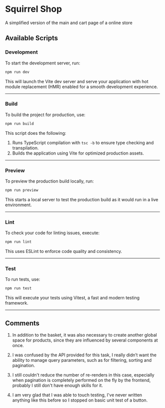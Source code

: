 # Squirrel Shop

A simplified version of the main and cart page of a online store

## Available Scripts

### Development

To start the development server, run:

```bash
npm run dev
```

This will launch the Vite dev server and serve your application with hot module replacement (HMR) enabled for a smooth development experience.

---

### Build

To build the project for production, use:

```bash
npm run build
```

This script does the following:

1. Runs TypeScript compilation with `tsc -b` to ensure type checking and transpilation.
2. Builds the application using Vite for optimized production assets.

---

### Preview

To preview the production build locally, run:

```bash
npm run preview
```

This starts a local server to test the production build as it would run in a live environment.

---

### Lint

To check your code for linting issues, execute:

```bash
npm run lint
```

This uses ESLint to enforce code quality and consistency.

---

### Test

To run tests, use:

```bash
npm run test
```

This will execute your tests using Vitest, a fast and modern testing framework.

---

## Comments

1. In addition to the basket, it was also necessary to create another global space for products, since they are influenced by several components at once.

2. I was confused by the API provided for this task, I really didn’t want the ability to manage query parameters, such as for filtering, sorting and pagination.

3. I still couldn't reduce the number of re-renders in this case, especially when pagination is completely performed on the fly by the frontend, probably I still don't have enough skills for it.

4. I am very glad that I was able to touch testing, I've never written anything like this before so I stopped on basic unit test of a button.
